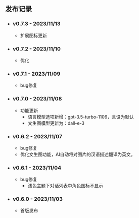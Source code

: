 ## 发布记录

- ### v0.7.3 - 2023/11/13
    - 扩展图标更新

- ### v0.7.2 - 2023/11/10
    - 优化

- ### v0.7.1 - 2023/11/09
    - bug修复

- ### v0.7.0 - 2023/11/08
    - 功能更新
      - 语言模型选项新增：gpt-3.5-turbo-1106，且设为默认
      - 文生图模型更新为：dall-e-3

- ### v0.6.2 - 2023/11/07
    - bug修复
    - 优化文生图功能，AI自动将对图片的汉语描述翻译为英文。

- ### v0.6.1 - 2023/11/04
    - bug修复
        - 浅色主题下对话列表中角色图标不显示
        
- ### v0.6.0 - 2023/11/03
    - 首版发布